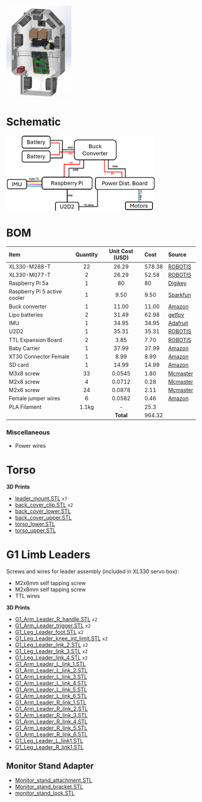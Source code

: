 
<img src="../media/torso.png" height="250">

# Schematic
<img src="../media/wiring_schematic.png" height="200">

# BOM
| Item           | Quantity        | Unit Cost (USD)            | Cost          | Source          |  
| :------------- | :-------------: | :-------------:            | :-------------|   :-------------|
| XL330-M288-T                 | 22 |  26.29         | 578.38                   | [ROBOTIS](https://www.robotis.us/dynamixel-xl330-m288-t/)|
| XL330-M077-T                 | 2  |  26.29         | 52.58                    | [ROBOTIS](https://www.robotis.us/dynamixel-xl330-m077-t/)|
| Raspberry Pi 5a              | 1  |  80            | 80                       | [Digikey](https://www.digikey.com/en/products/detail/raspberry-pi/SC1112/21658257)|
| Raspberry Pi 5 active cooler | 1  |  9.50          | 9.50                     | [Sparkfun](https://www.sparkfun.com/raspberry-pi-active-cooler.html?src=raspberrypi)|
| Buck converter               | 1  |  11.00         | 11.00                    | [Amazon](https://a.co/d/34K1G3W)|
| Lipo batteries               | 2  |  31.49         | 62.98                    | [getfpv](https://www.getfpv.com/batteries/mini-quad-batteries/lumenier-850mah-4s-75c-lipo-battery-xt-30.html)|
| IMU                          | 1  |  34.95         | 34.95                    | [Adafruit](https://www.adafruit.com/product/2472)|
| U2D2                         | 1  |  35.31         | 35.31                    | [ROBOTIS](https://www.robotis.us/u2d2/?srsltid=AfmBOopnAfcYD4wZJd2mYGfl02LkN3lmzDXwg2oOkg-FG9G7V-jAIUyt)|
| TTL Expansion Board          | 2  |  3.85          | 7.70                     | [ROBOTIS](https://www.robotis.us/3p-extension-pcb/?searchid=199934&search_query=6+port+)|
| Baby Carrier                 | 1  |  37.99         | 37.99                    | [Amazon](https://a.co/d/6YLBBi4)|
| XT30 Connector Female        | 1  |  8.99          | 8.99                     | [Amazon](https://a.co/d/beCXKoa)|
| SD card                      | 1  |  14.99         | 14.99                    | [Amazon](https://a.co/d/bTOPJQl)|
| M3x8 screw                   | 33 |  0.0545        | 1.80                     | [Mcmaster](https://www.mcmaster.com/91292A112/) |
| M2x8 screw                   | 4  |  0.0712        | 0.28                     | [Mcmaster](https://www.mcmaster.com/91292a832/) |
| M2x6 screw                   | 24 |  0.0878        | 2.11                     | [Mcmaster](https://www.mcmaster.com/91292a831/) |
| Female jumper wires          | 6  |  0.0582        | 0.46                     | [Amazon](https://a.co/d/gtiBsbT)|
| PLA Filament                 | 1.1kg  |  -         | 25.3                     | |
|                              |    |  **Total**     | 964.32                  | |
### Miscellaneous
- Power wires

# Torso
**3D Prints**
- [leader_mount.STL](./3D_print_parts/leader_mount.STL) `x7`
- [back_cover_clip.STL](./3D_print_parts/back_cover_clip.STL) `x2`
- [back_cover_lower.STL](./3D_print_parts/back_cover_lower.STL)
- [back_cover_upper.STL](./3D_print_parts/back_cover_upper.STL)
- [torso_lower.STL](./3D_print_parts/torso_lower.STL)
- [torso_upper.STL](./3D_print_parts/torso_upper.STL)

# G1 Limb Leaders
Screws and wires for leader assembly (included in XL330 servo box):
- M2x6mm self tapping screw
- M2x8mm self tapping screw
- TTL wires

**3D Prints**
- [G1_Arm_Leader_R_handle.STL](./3D_print_parts/G1_Arm_Leader_R_handle.STL) `x2`
- [G1_Arm_Leader_trigger.STL](./3D_print_parts/G1_Arm_Leader_trigger.STL) `x2`
- [G1_Leg_Leader_foot.STL](./3D_print_parts/G1_Leg_Leader_foot.STL) `x2`
- [G1_Leg_Leader_knee_jnt_limit.STL](./3D_print_parts/G1_Leg_Leader_knee_jnt_limit.STL) `x2`
- [G1_Leg_Leader_link_2.STL](./3D_print_parts/G1_Leg_Leader_link_2.STL) `x2`
- [G1_Leg_Leader_link_3.STL](./3D_print_parts/G1_Leg_Leader_link_3.STL) `x2`
- [G1_Leg_Leader_link_4.STL](./3D_print_parts/G1_Leg_Leader_link_4.STL) `x2`
- [G1_Arm_Leader_L_link_1.STL](./3D_print_parts/G1_Arm_Leader_L_link_1.STL)
- [G1_Arm_Leader_L_link_2.STL](./3D_print_parts/G1_Arm_Leader_L_link_2.STL)
- [G1_Arm_Leader_L_link_3.STL](./3D_print_parts/G1_Arm_Leader_L_link_3.STL)
- [G1_Arm_Leader_L_link_4.STL](./3D_print_parts/G1_Arm_Leader_L_link_4.STL)
- [G1_Arm_Leader_L_link_5.STL](./3D_print_parts/G1_Arm_Leader_L_link_5.STL)
- [G1_Arm_Leader_L_link_6.STL](./3D_print_parts/G1_Arm_Leader_L_link_6.STL)
- [G1_Arm_Leader_R_link_1.STL](./3D_print_parts/G1_Arm_Leader_R_link_1.STL)
- [G1_Arm_Leader_R_link_2.STL](./3D_print_parts/G1_Arm_Leader_R_link_2.STL)
- [G1_Arm_Leader_R_link_3.STL](./3D_print_parts/G1_Arm_Leader_R_link_3.STL)
- [G1_Arm_Leader_R_link_4.STL](./3D_print_parts/G1_Arm_Leader_R_link_4.STL)
- [G1_Arm_Leader_R_link_5.STL](./3D_print_parts/G1_Arm_Leader_R_link_5.STL)
- [G1_Arm_Leader_R_link_6.STL](./3D_print_parts/G1_Arm_Leader_R_link_6.STL)
- [G1_Leg_Leader_L_link1.STL](./3D_print_parts/G1_Leg_Leader_L_link1.STL)
- [G1_Leg_Leader_R_link1.STL](./3D_print_parts/G1_Leg_Leader_R_link1.STL)

## Monitor Stand Adapter
- [Monitor_stand_attachment.STL](./3D_print_parts/Monitor_stand_attachment.STL)
- [Monitor_stand_bracket.STL](./3D_print_parts/Monitor_stand_bracket.STL)
- [monitor_stand_lock.STL](./3D_print_parts/monitor_stand_lock.STL)